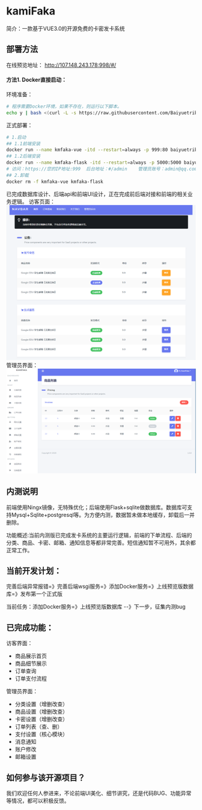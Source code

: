 # kamiFaka
简介：一款基于VUE3.0的开源免费的卡密发卡系统

## 部署方法

在线预览地址： http://107.148.243.178:998/#/

#### 方法1. Docker直接启动：
环境准备：
```bash
# 程序需要Docker环境，如果不存在，则运行以下脚本。
echo y | bash <(curl -L -s https://raw.githubusercontent.com/Baiyuetribe/codes/master/docker.sh)
```
正式部署：
```bash
# 1.启动
## 1.1前端安装
docker run --name kmfaka-vue -itd --restart=always -p 999:80 baiyuetribe/kamifaka:bro1
## 1.2后端安装
docker run --name kmfaka-flask -itd --restart=always -p 5000:5000 baiyuetribe/kamifaka:flask
# 访问：https://您的IP地址:999  后台地址：#/admin    管理员账号：admin@qq.com 123456
## 2.卸载
docker rm -f kmfaka-vue kmfaka-flask
```



已完成数据库设计、后端api和前端UI设计，正在完成前后端对接和前端的相关业务逻辑。
访客页面：
![](home.png)
管理员界面：
![](dashboard.png)


## 内测说明
前端使用Ningx镜像，无特殊优化；后端使用Flask+sqlite做数据库。数据库可支持Mysql+Sqlite+postgresql等。为方便内测，数据暂未做本地缓存，卸载后一并删除。

功能概述:当前内测版已完成发卡系统的主要运行逻辑，前端的下单流程、后端的分类、商品、卡密、邮箱、通知信息等都非常完善。短信通知暂不可用外，其余都正常工作。

## 当前开发计划：
完善后端异常报错=》完善后端wsgi服务=》添加Docker服务=》上线预览版数据库=》发布第一个正式版

当前任务：添加Docker服务=》上线预览版数据库 --》下一步，征集内测bug



## 已完成功能：
访客界面：
- 商品展示首页
- 商品细节展示
- 订单查询
- 订单支付流程


管理员界面：
- 分类设置（增删改查）
- 商品设置（增删改查）
- 卡密设置（增删改查）
- 订单列表（查、删）
- 支付设置（核心模块）
- 消息通知
- 账户修改
- 邮箱设置


## 如何参与该开源项目？

我们欢迎任何人参进来，不论前端UI美化、细节讲究，还是代码BUG、功能异常等情况，都可以积极反馈。